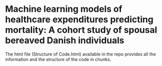 # Machine learning models of healthcare expenditures predicting mortality: A cohort study of spousal bereaved Danish individuals

The html file (Structure of Code.html) available in the repo provides all the information and the structure of the code in chunks.

